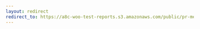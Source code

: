 ```yaml
---
layout: redirect
redirect_to: https://a8c-woo-test-reports.s3.amazonaws.com/public/pr-merge/40359/e2e/index.html
---
```


